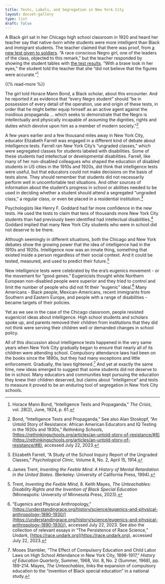 ```yaml
---
title: Tests, Labels, and Segregation in New York City
layout: docset-gallery
type: list
draft: false
---
```


A Black girl sat in her Chicago high school classroom in 1920 and heard her teacher say that native-born white students were more intelligent than Black and immigrant students. The teacher claimed that there was proof, from [a new test given to soldiers](/gallery/army-test). “A race conscious Negro girl, one of the leaders of the class, objected to this remark,” but the teacher responded by showing the student tables with [the test results](gallery/army-test). “With a brave look in her eyes,” the student told the teacher that she “did not believe that the figures were accurate.”[^1]

{{% read-more %}}

The girl told Horace Mann Bond, a Black scholar, about this encounter. And he reported it as evidence that “every Negro student” should “be in possession of every detail of the operation, use and origin of these tests, in order that he might better equip himself as an active agent against the insidious propaganda … which seeks to demonstrate that the Negro is intellectually and physically incapable of assuming the dignities, rights and duties which devolve upon him as a member of modern society.”[^2]

A few years earlier and a few thousand miles away in New York City, educator Elizabeth Farrell was engaged in a different kind of debate about intelligence tests. Farrell ran New York City’s “ungraded classes,” which were segregated classes for students labeled with disabilities. Some of these students had intellectual or developmental disabilities. Farrell, like many of her non-disabled colleagues who shaped the education of disabled students in US cities in the 1910s and 1920s, did think that intelligence tests were useful, but that educators could not make decisions on the basis of tests alone. They should remember that students did not necessarily perform well in uncomfortable test situations. And other sources of information about the student’s progress in school or abilities needed to be used in deciding whether a student should attend a segregated “ungraded class,” a regular class, or even be placed in a residential institution.[^3]

Psychologists like Henry F. Goddard had far more confidence in the new tests. He used the tests to claim that tens of thousands more New York City students than had previously been identified had intellectual disabilities.[^4] Goddard implied that many New York City students who were in school did not deserve to be there.

Although seemingly in different situations, both the Chicago and New York debates show the growing power that the idea of intelligence had in the 1910s and 1920s. Intelligence now was an innate thing, something that existed inside a person regardless of their social context. And it could be tested, measured, and used to predict their future.[^5]

New intelligence tests were celebrated by the era’s eugenics movement - or the movement for “good genes.” Eugenicists thought white Northern European non-disabled people were superior and they tried to control and limit the number of people who did not fit their “eugenic” ideal.[^6] Many Americans - Black people, Mexican-Americans, recent immigrants from Southern and Eastern Europe, and people with a range of disabilities - became targets of their policies.

Yet as we see in the case of the Chicago classroom, people resisted eugenicist ideas about intelligence. High school students and scholars spoke up, and parents removed their children from institutions that they did not think were serving their children well or demanded changes in school policy.

All of this discussion about intelligence tests happened in the very same years when New York City gradually began to ensure that nearly all of its children were attending school. Compulsory attendance laws had been on the books since the 1890s, but they had many exceptions and little enforcement. Gradually, the laws tightened.[^7] And yet at exactly the same time, new ideas emerged to suggest that some students did not deserve to be in school. Many educators and communities kept pursuing the education they knew their children deserved, but claims about “intelligence” and tests to measure it proved to be an enduring tool of segregation in New York City schools.

[^1]: Horace Mann Bond, “Intelligence Tests and Propaganda,” *The Crisis*, vol. 28(2), June, 1924, p. 61.

[^2]: Bond, “Intelligence Tests and Propaganda,” See also Alan Stoskopf, “An Untold Story of Resistance: African American Educators and IQ Testing in the 1920s and 1930s,” *Rethinking Schools*, [https://rethinkingschools.org/articles/an-untold-story-of-resistance/#8](https://rethinkingschools.org/articles/an-untold-story-of-resistance/#8), accessed July 22, 2023.

[^3]: Elizabeth Farrell, “A Study of the School Inquiry Report of the Ungraded Classes,” *Psychological Clinic*, Volume 8, No. 2, April 15, 1914.

[^4]: James Trent, *Inventing the Feeble Mind: A History of Mental Retardation in the United States*. (Berkeley: University of California Press, 1994).

[^5]: Trent, *Inventing the Feeble Mind*, 8. Keith Mayes, *The Unteachables: Disability Rights and the Invention of Black Special Education* (Minneapolis: University of Minnesota Press, 2023).

[^6]: ”Eugenics and Physical Anthropology,” [https://understandingrace.org/history/science/eugenics-and-physical-anthropology-1890-1930/](https://understandingrace.org/history/science/eugenics-and-physical-anthropology-1890-1930/), accessed July 22, 2023. See also the collection of relevant essays in “The Persistence of Race Science,” *Undark*, [https://race.undark.org](https://race.undark.org), accessed July 22, 2023.

[^7]: Moses Stambler, “The Effect of Compulsory Education and Child Labor Laws on High School Attendance in New York City, 1898-1917,” *History of Education Quarterly*, Summer, 1968, Vol. 8, No. 2 (Summer, 1968), pp. 189-214. Mayes, *The Unteachables*, links the expansion of compulsory education to the “invention of Black special education” in a national study.
